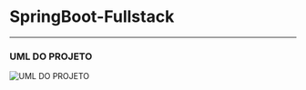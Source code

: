 # SpringBoot-Fullstack
***
 
 ### UML DO PROJETO
 ![UML DO PROJETO](https://cdn.discordapp.com/attachments/937340483997421593/964159452817260604/unknown.png)
